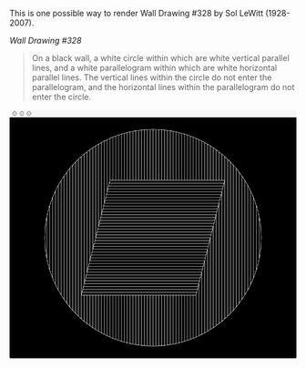 This is one possible way to render Wall Drawing #328 by Sol LeWitt (1928-2007).

_Wall Drawing #328_

> On a black wall, a white circle within which are white vertical parallel lines, and a white parallelogram within which are white horizontal parallel lines. The vertical lines within the circle do not enter the parallelogram, and the horizontal lines within the parallelogram do not enter the circle.

![screenshot](screenshot.png)
